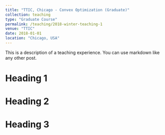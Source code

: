 ```yaml
---
title: "TTIC, Chicago - Convex Optimization (Graduate)"
collection: teaching
type: "Graduate Course"
permalink: /teaching/2018-winter-teaching-1
venue: "TTIC"
date: 2018-01-01
location: "Chicago, USA"
---
```



This is a description of a teaching experience. You can use markdown like any other post.

Heading 1
======

Heading 2
======

Heading 3
======